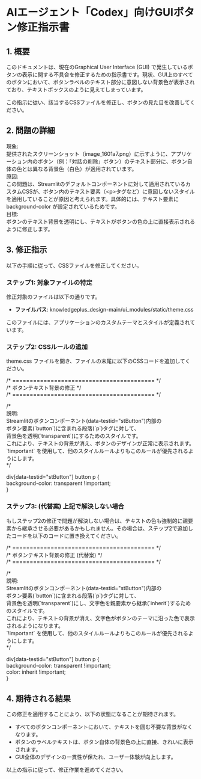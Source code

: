 # **AIエージェント「Codex」向けGUIボタン修正指示書**

## **1\. 概要**

このドキュメントは、現在のGraphical User Interface (GUI) で発生しているボタンの表示に関する不具合を修正するための指示書です。現状、GUI上のすべてのボタンにおいて、ボタンラベルのテキスト部分に意図しない背景色が表示されており、テキストボックスのように見えてしまっています。

この指示に従い、該当するCSSファイルを修正し、ボタンの見た目を改善してください。

## **2\. 問題の詳細**

現象:  
提供されたスクリーンショット（image\_1601a7.png）に示すように、アプリケーション内のボタン（例：「対話の削除」ボタン）のテキスト部分に、ボタン自体の色とは異なる背景色（白色）が適用されています。  
原因:  
この問題は、Streamlitのデフォルトコンポーネントに対して適用されているカスタムCSSが、ボタン内のテキスト要素（\<p\>タグなど）に意図しないスタイルを適用していることが原因と考えられます。具体的には、テキスト要素に background-color が設定されているためです。  
目標:  
ボタンのテキスト背景を透明にし、テキストがボタンの色の上に直接表示されるように修正します。

## **3\. 修正指示**

以下の手順に従って、CSSファイルを修正してください。

### **ステップ1: 対象ファイルの特定**

修正対象のファイルは以下の通りです。

* **ファイルパス**: knowledgeplus\_design-main/ui\_modules/static/theme.css

このファイルには、アプリケーションのカスタムテーマとスタイルが定義されています。

### **ステップ2: CSSルールの追加**

theme.css ファイルを開き、ファイルの末尾に以下のCSSコードを追加してください。

/\* \========================================= \*/  
/\* ボタンテキスト背景の修正            \*/  
/\* \========================================= \*/

/\*  
  説明:  
  Streamlitのボタンコンポーネント(data-testid="stButton")内部の  
  ボタン要素(\`button\`)に含まれる段落(\`p\`)タグに対して、  
  背景色を透明(\`transparent\`)にするためのスタイルです。  
  これにより、テキストの背景が消え、ボタンのデザインが正常に表示されます。  
  \`\!important\` を使用して、他のスタイルルールよりもこのルールが優先されるようにします。  
\*/

div\[data-testid="stButton"\] button p {  
    background-color: transparent \!important;  
}

### **ステップ3: (代替案) 上記で解決しない場合**

もしステップ2の修正で問題が解決しない場合は、テキストの色も強制的に親要素から継承させる必要があるかもしれません。その場合は、ステップ2で追加したコードを以下のコードに置き換えてください。

/\* \========================================= \*/  
/\* ボタンテキスト背景の修正 (代替案)    \*/  
/\* \========================================= \*/

/\*  
  説明:  
  Streamlitのボタンコンポーネント(data-testid="stButton")内部の  
  ボタン要素(\`button\`)に含まれる段落(\`p\`)タグに対して、  
  背景色を透明(\`transparent\`)にし、文字色を親要素から継承(\`inherit\`)するためのスタイルです。  
  これにより、テキストの背景が消え、文字色がボタンのテーマに沿った色で表示されるようになります。  
  \`\!important\` を使用して、他のスタイルルールよりもこのルールが優先されるようにします。  
\*/

div\[data-testid="stButton"\] button p {  
    background-color: transparent \!important;  
    color: inherit \!important;  
}

## **4\. 期待される結果**

この修正を適用することにより、以下の状態になることが期待されます。

* すべてのボタンコンポーネントにおいて、テキストを囲む不要な背景がなくなります。  
* ボタンのラベルテキストは、ボタン自体の背景色の上に直接、きれいに表示されます。  
* GUI全体のデザインの一貫性が保たれ、ユーザー体験が向上します。

以上の指示に従って、修正作業を進めてください。